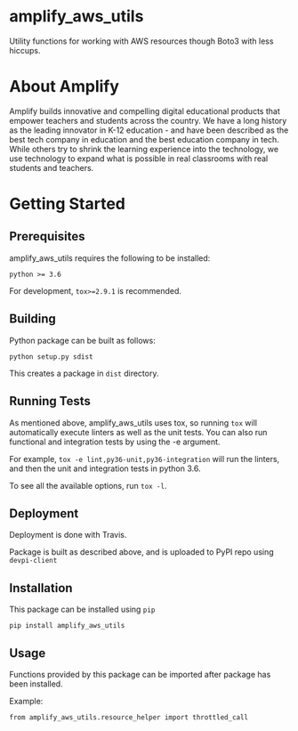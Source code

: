 # amplify_aws_utils

Utility functions for working with AWS resources though Boto3 with less hiccups.

About Amplify
=============

Amplify builds innovative and compelling digital educational products that empower teachers and students across the country. We have a long history as the leading innovator in K-12 education - and have been described as the best tech company in education and the best education company in tech. While others try to shrink the learning experience into the technology, we use technology to expand what is possible in real classrooms with real students and teachers.
  

# Getting Started
## Prerequisites
amplify_aws_utils requires the following to be installed:
```
python >= 3.6
```

For development, `tox>=2.9.1` is recommended.

## Building
Python package can be built as follows:

`python setup.py sdist`

This creates a package in `dist` directory.

## Running Tests
As mentioned above, amplify_aws_utils uses tox, so running `tox` will automatically execute linters as well as the unit tests. You can also run functional and integration tests by using the -e argument.

For example, `tox -e lint,py36-unit,py36-integration` will run the linters, and then the unit and integration tests in python 3.6.

To see all the available options, run `tox -l`.

## Deployment
Deployment is done with Travis.

Package is built as described above, and is uploaded to PyPI repo using `devpi-client`

## Installation
This package can be installed using `pip`

`pip install amplify_aws_utils`

## Usage
Functions provided by this package can be imported after package has been installed.

Example:

`from amplify_aws_utils.resource_helper import throttled_call`
